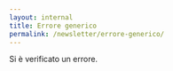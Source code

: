 ```yaml
---
layout: internal
title: Errore generico
permalink: /newsletter/errore-generico/
---
```


Si è verificato un errore.